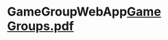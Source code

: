 # GameGroupWebApp[Game Groups.pdf](https://github.com/Mariusz112/GameGroupWebApp/files/11022145/Game.Groups.pdf)
